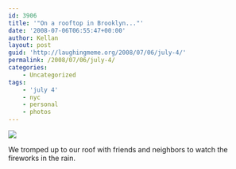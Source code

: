 ```yaml
---
id: 3906
title: '"On a rooftop in Brooklyn..."'
date: '2008-07-06T06:55:47+00:00'
author: Kellan
layout: post
guid: 'http://laughingmeme.org/2008/07/06/july-4/'
permalink: /2008/07/06/july-4/
categories:
    - Uncategorized
tags:
    - 'july 4'
    - nyc
    - personal
    - photos
---
```


[![](http://farm4.static.flickr.com/3255/2641517483_20b1a31f0e.jpg)](http://www.flickr.com/photos/kellan/2641517483/ "photo sharing")

We tromped up to our roof with friends and neighbors to watch the fireworks in the rain.